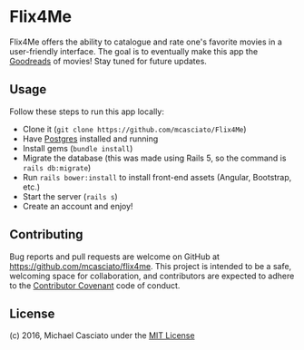 # Flix4Me
Flix4Me offers the ability to catalogue and rate one's favorite movies in a user-friendly interface. The goal is to eventually make this app the [Goodreads](http://www.goodreads.com) of movies! Stay tuned for future updates.

## Usage
Follow these steps to run this app locally:
- Clone it (`git clone https://github.com/mcasciato/Flix4Me`)
- Have [Postgres](https://www.postgresql.org/) installed and running
- Install gems (`bundle install`)
- Migrate the database (this was made using Rails 5, so the command is `rails db:migrate`)
- Run `rails bower:install` to install front-end assets (Angular, Bootstrap, etc.)
- Start the server (`rails s`)
- Create an account and enjoy!

## Contributing
Bug reports and pull requests are welcome on GitHub at https://github.com/mcasciato/flix4me. This project is intended to be a safe, welcoming space for collaboration, and contributors are expected to adhere to the [Contributor Covenant](http://contributor-covenant.org/) code of conduct.
## License

(c) 2016, Michael Casciato under the [MIT License](LICENSE.md)
